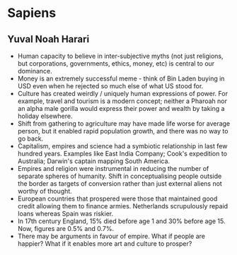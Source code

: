 # Sapiens
## Yuval Noah Harari

- Human capacity to believe in inter-subjective myths (not just religions, but corporations, governments, ethics, money, etc) is central to our dominance.
- Money is an extremely successful meme - think of Bin Laden buying in USD even when he rejected so much else of what US stood for.
- Culture has created weirdly / uniquely human expressions of power. For example, travel and tourism is a modern concept; neither a Pharoah nor an alpha male gorilla would express their power and wealth by taking a holiday elsewhere.
- Shift from gathering to agriculture may have made life worse for average person, but it enabled rapid population growth, and there was no way to go back.
- Capitalism, empires and science had a symbiotic relationship in last few hundred years. Examples like East India Company; Cook's expedition to Australia; Darwin's captain mapping South America.
- Empires and religion were instrumental in reducing the number of separate spheres of humanity. Shift in conceptualising people outside the border as targets of conversion rather than just external aliens not worthy of thought.
- European countries that prospered were those that maintained good credit allowing them to finance armies. Netherlands scrupulously repaid loans whereas Spain was riskier.
- In 17th century England, 15% died before age 1 and 30% before age 15. Now, figures are 0.5% and 0.7%.
- There may be arguments in favour of empire. What if people are happier? What if it enables more art and culture to prosper?